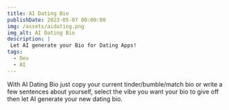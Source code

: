 ```yaml
---
title: AI Dating Bio
publishDate: 2023-05-07 00:00:00
img: /assets/aidating.png
img_alt: AI Dating Bio
description: |
 Let AI generate your Bio for Dating Apps!
tags:
  - Dev
  - AI
---
```


With AI Dating Bio just copy your current tinder/bumble/match bio or write a few sentences about yourself, select the vibe you want your bio to give off then let AI generate your new dating bio.

